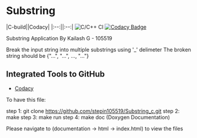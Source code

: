 # Substring
|C-build||Codacy|
|:--:||:--:|
![C/C++ CI](https://github.com/stepin105519/Substring_c/workflows/C/C++%20CI/badge.svg)
[![Codacy Badge](https://api.codacy.com/project/badge/Grade/18d8c5eb4a954506aff26f4caefc458d)](https://app.codacy.com/manual/stepin105519/Substring_c?utm_source=github.com&utm_medium=referral&utm_content=stepin105519/Substring_c&utm_campaign=Badge_Grade_Dashboard)

Substring Application By Kailash G - 105519

Break the input string into multiple substrings using '_' delimeter
The broken string should be {"...", "...", ..., "..."} 

## Integrated Tools to GitHub
*  [Codacy](https://www.codacy.com/)

To have this file:

step 1: git clone https://github.com/stepin105519/Substring_c.git 
step 2:  make
step 3: make run
step 4: make doc (Doxygen Documentation)

Please navigate to (documentation -> html -> index.html) to view the files  



